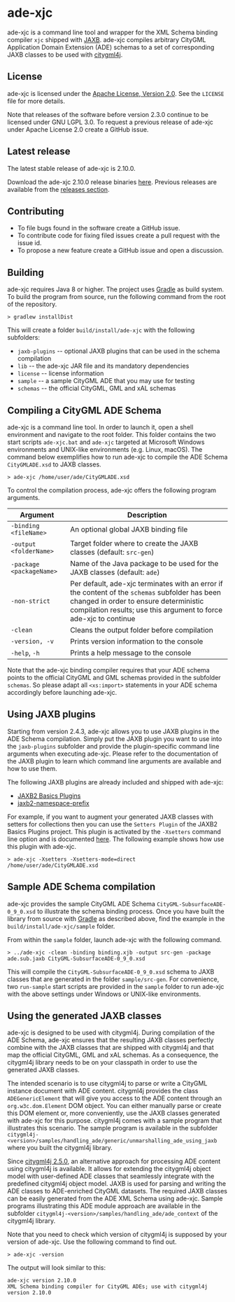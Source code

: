 ade-xjc
=======

ade-xjc is a command line tool and wrapper for the XML Schema binding compiler `xjc` shipped with
[JAXB](https://jaxb.java.net/). ade-xjc compiles arbitrary CityGML Application Domain Extension (ADE) schemas
to a set of corresponding JAXB classes to be used with [citygml4j](https://github.com/citygml4j/citygml4j).

License
-------
ade-xjc is licensed under the [Apache License, Version 2.0](http://www.apache.org/licenses/LICENSE-2.0).
See the `LICENSE` file for more details.

Note that releases of the software before version 2.3.0 continue to be licensed under GNU LGPL 3.0.
To request a previous release of ade-xjc under Apache License 2.0 create a GitHub issue.

Latest release
--------------
The latest stable release of ade-xjc is 2.10.0.

Download the ade-xjc 2.10.0 release binaries [here](https://github.com/citygml4j/ade-xjc/releases/download/v2.10.0/ade-xjc-2.10.0.zip).
Previous releases are available from the [releases section](https://github.com/citygml4j/ade-xjc/releases).

Contributing
------------
* To file bugs found in the software create a GitHub issue.
* To contribute code for fixing filed issues create a pull request with the issue id.
* To propose a new feature create a GitHub issue and open a discussion.

Building
--------
ade-xjc requires Java 8 or higher. The project uses [Gradle](https://gradle.org/) as build system.
To build the program from source, run the following command from the root of the repository.

    > gradlew installDist

This will create a folder `build/install/ade-xjc` with the following subfolders:
* `jaxb-plugins` -- optional JAXB plugins that can be used in the schema compilation
* `lib` -- the ade-xjc JAR file and its mandatory dependencies
* `license` -- license information
* `sample` -- a sample CityGML ADE that you may use for testing
* `schemas` -- the official CityGML, GML and xAL schemas

Compiling a CityGML ADE Schema
------------------------------
ade-xjc is a command line tool. In order to launch it, open a shell environment and navigate to the root folder.
This folder contains the two start scripts `ade-xjc.bat` and `ade-xjc` targeted at Microsoft Windows environments
and UNIX-like environments (e.g. Linux, macOS). The command below exemplifies how to run ade-xjc to compile the
ADE Schema `CityGMLADE.xsd` to JAXB classes.

    > ade-xjc /home/user/ade/CityGMLADE.xsd

To control the compilation process, ade-xjc offers the following program arguments.

|Argument | Description
|------|----------
|`-binding <fileName>` | An optional global JAXB binding file
|`-output <folderName>` | Target folder where to create the JAXB classes (default: `src-gen`)
|`-package <packageName>` | Name of the Java package to be used for the JAXB classes (default: `ade`)
|`-non-strict` | Per default, ade-xjc terminates with an error if the content of the `schemas` subfolder has been changed in order to ensure deterministic compilation results; use this argument to force ade-xjc to continue
|`-clean` | Cleans the output folder before compilation
|`-version, -v` | Prints version information to the console
|`-help`, `-h` | Prints a help message to the console

Note that the ade-xjc binding compiler requires that your ADE schema points to the official CityGML and GML
schemas provided in the subfolder `schemas`. So please adapt all `<xs:import>` statements in your ADE schema
accordingly before launching ade-xjc.

Using JAXB plugins
------------------
Starting from version 2.4.3, ade-xjc allows you to use JAXB plugins in the ADE Schema compilation.
Simply put the JAXB plugin you want to use into the `jaxb-plugins` subfolder and provide the plugin-specific
command line arguments when executing ade-xjc. Please refer to the documentation of the JAXB plugin to learn
which command line arguments are available and how to use them.

The following JAXB plugins are already included and shipped with ade-xjc:
- [JAXB2 Basics Plugins](https://github.com/highsource/jaxb2-basics)
- [jaxb2-namespace-prefix](https://github.com/Siggen/jaxb2-namespace-prefix)

For example, if you want to augment your generated JAXB classes with setters for collections then you can
use the `Setters Plugin` of the JAXB2 Basics Plugins project. This plugin is activated by the `-Xsetters` command
line option and is documented [here](https://github.com/highsource/jaxb2-basics/wiki/JAXB2-Setters-Plugin).
The following example shows how use this plugin with ade-xjc.

    > ade-xjc -Xsetters -Xsetters-mode=direct /home/user/ade/CityGMLADE.xsd


Sample ADE Schema compilation
-----------------------------
ade-xjc provides the sample CityGML ADE Schema `CityGML-SubsurfaceADE-0_9_0.xsd` to illustrate the schema
binding process. Once you have built the library from source with [Gradle](https://gradle.org/) as described above,
find the example in the `build/install/ade-xjc/sample` folder.

From within the `sample` folder, launch ade-xjc with the following command.

    > ../ade-xjc -clean -binding binding.xjb -output src-gen -package ade.sub.jaxb CityGML-SubsurfaceADE-0_9_0.xsd

This will compile the `CityGML-SubsurfaceADE-0_9_0.xsd` schema to JAXB classes that are generated in the folder
`sample/src-gen`. For convenience, two `run-sample` start scripts are provided in the `sample` folder to run ade-xjc
with the above settings under Windows or UNIX-like environments. 

Using the generated JAXB classes
--------------------------------
ade-xjc is designed to be used with citygml4j. During compilation of the ADE Schema, ade-xjc ensures that the
resulting JAXB classes perfectly combine with the JAXB classes that are shipped with citygml4j and that map the
official CityGML, GML and xAL schemas. As a consequence, the citygml4j library needs to be on your classpath in
order to use the generated JAXB classes.

The intended scenario is to use citygml4j to parse or write a CityGML instance document with ADE content.
citygml4j provides the class `ADEGenericElement` that will give you access to the ADE content through an
`org.w3c.dom.Element` DOM object. You can either manually parse or create this DOM element or, more conveniently,
use the JAXB classes generated with ade-xjc for this purpose. citygml4j comes with a sample program that illustrates
this scenario. The sample program is available in the subfolder `citygml4j-<version>/samples/handling_ade/generic/unmarshalling_ade_using_jaxb`
where you built the citygml4j library.

Since [citygml4j 2.5.0](https://github.com/citygml4j/citygml4j/releases/tag/v2.5.0), an alternative approach for
processing ADE content using citygml4j is available. It allows for extending the citygml4j object model with
user-defined ADE classes that seamlessly integrate with the predefined citygml4j object model. JAXB is used for
parsing and writing the ADE classes to ADE-enriched CityGML datasets. The required JAXB classes can be easily
generated from the ADE XML Schema using ade-xjc. Sample programs illustrating this ADE module approach are available
in the subfolder `citygml4j-<version>/samples/handling_ade/ade_context` of the citygml4j library.

Note that you need to check which version of citygml4j is supposed by your version of ade-xjc.
Use the following command to find out.

    > ade-xjc -version

The output will look similar to this:

    ade-xjc version 2.10.0
    XML Schema binding compiler for CityGML ADEs; use with citygml4j version 2.10.0